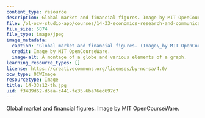 ```yaml
---
content_type: resource
description: Global market and financial figures. Image by MIT OpenCourseWare.
file: /ol-ocw-studio-app/courses/14-33-economics-research-and-communication-spring-2012/f3489d62d5aac441fe356ba76ed697c7_14-33s12-th.jpg
file_size: 5874
file_type: image/jpeg
image_metadata:
  caption: "Global market and financial figures. (Image\_by MIT OpenCourseWare.)"
  credit: Image by MIT OpenCourseWare.
  image-alt: A montage of a globe and various elements of a graph.
learning_resource_types: []
license: https://creativecommons.org/licenses/by-nc-sa/4.0/
ocw_type: OCWImage
resourcetype: Image
title: 14-33s12-th.jpg
uid: f3489d62-d5aa-c441-fe35-6ba76ed697c7
---
```

Global market and financial figures. Image by MIT OpenCourseWare.